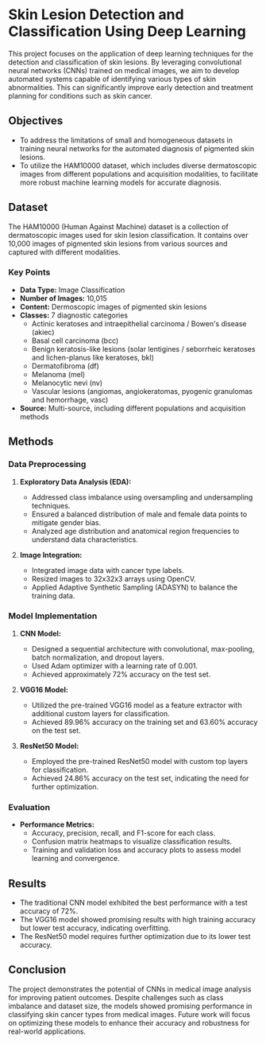 # Skin Lesion Detection and Classification Using Deep Learning

This project focuses on the application of deep learning techniques for the detection and classification of skin lesions. By leveraging convolutional neural networks (CNNs) trained on medical images, we aim to develop automated systems capable of identifying various types of skin abnormalities. This can significantly improve early detection and treatment planning for conditions such as skin cancer.

## Objectives

- To address the limitations of small and homogeneous datasets in training neural networks for the automated diagnosis of pigmented skin lesions.
- To utilize the HAM10000 dataset, which includes diverse dermatoscopic images from different populations and acquisition modalities, to facilitate more robust machine learning models for accurate diagnosis.

## Dataset

The HAM10000 (Human Against Machine) dataset is a collection of dermatoscopic images used for skin lesion classification. It contains over 10,000 images of pigmented skin lesions from various sources and captured with different modalities.

### Key Points

- **Data Type:** Image Classification
- **Number of Images:** 10,015 
- **Content:** Dermoscopic images of pigmented skin lesions
- **Classes:** 7 diagnostic categories
  - Actinic keratoses and intraepithelial carcinoma / Bowen's disease (akiec)
  - Basal cell carcinoma (bcc)
  - Benign keratosis-like lesions (solar lentigines / seborrheic keratoses and lichen-planus like keratoses, bkl)
  - Dermatofibroma (df)
  - Melanoma (mel)
  - Melanocytic nevi (nv)
  - Vascular lesions (angiomas, angiokeratomas, pyogenic granulomas and hemorrhage, vasc)
- **Source:** Multi-source, including different populations and acquisition methods
## Methods

### Data Preprocessing

1. **Exploratory Data Analysis (EDA):**
   - Addressed class imbalance using oversampling and undersampling techniques.
   - Ensured a balanced distribution of male and female data points to mitigate gender bias.
   - Analyzed age distribution and anatomical region frequencies to understand data characteristics.

2. **Image Integration:**
   - Integrated image data with cancer type labels.
   - Resized images to 32x32x3 arrays using OpenCV.
   - Applied Adaptive Synthetic Sampling (ADASYN) to balance the training data.

### Model Implementation

1. **CNN Model:**
   - Designed a sequential architecture with convolutional, max-pooling, batch normalization, and dropout layers.
   - Used Adam optimizer with a learning rate of 0.001.
   - Achieved approximately 72% accuracy on the test set.

2. **VGG16 Model:**
   - Utilized the pre-trained VGG16 model as a feature extractor with additional custom layers for classification.
   - Achieved 89.96% accuracy on the training set and 63.60% accuracy on the test set.

3. **ResNet50 Model:**
   - Employed the pre-trained ResNet50 model with custom top layers for classification.
   - Achieved 24.86% accuracy on the test set, indicating the need for further optimization.

### Evaluation

- **Performance Metrics:**
  - Accuracy, precision, recall, and F1-score for each class.
  - Confusion matrix heatmaps to visualize classification results.
  - Training and validation loss and accuracy plots to assess model learning and convergence.

## Results

- The traditional CNN model exhibited the best performance with a test accuracy of 72%.
- The VGG16 model showed promising results with high training accuracy but lower test accuracy, indicating overfitting.
- The ResNet50 model requires further optimization due to its lower test accuracy.

## Conclusion

The project demonstrates the potential of CNNs in medical image analysis for improving patient outcomes. Despite challenges such as class imbalance and dataset size, the models showed promising performance in classifying skin cancer types from medical images. Future work will focus on optimizing these models to enhance their accuracy and robustness for real-world applications.
